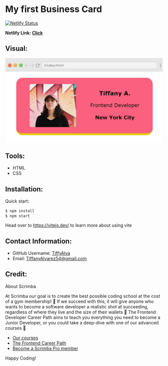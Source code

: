 # My first Business Card
[![Netlify Status](https://api.netlify.com/api/v1/badges/c4247756-c43e-4c88-92d7-02fa02eb7adf/deploy-status)](https://app.netlify.com/sites/glowing-medovik-86cdce/deploys)

<strong>Netlify Link: <a href="https://glowing-medovik-86cdce.netlify.app"> Click</a></strong>

## Visual:
![](./images/My%20first%20business%20card%20on%20scrimba.jpg) 

## Tools:
- HTML
- CSS

## Installation:
Quick start:

```
$ npm install
$ npm start
````
Head over to https://vitejs.dev/ to learn more about using vite

## Contact Information:
* GitHub Username: <a href="https://github.com/TiffyAlva">TiffyAlva</a>
* Email: <a href="malito:TiffanyAlvarez54@gmail.com">TiffanyAlvarez54@gmail.com


## Credit:
About Scrimba

At Scrimba our goal is to create the best possible coding school at the cost of a gym membership! 💜
If we succeed with this, it will give anyone who wants to become a software developer a realistic shot at succeeding, regardless of where they live and the size of their wallets 🎉
The Frontend Developer Career Path aims to teach you everything you need to become a Junior Developer, or you could take a deep-dive with one of our advanced courses 🚀

- [Our courses](https://scrimba.com/allcourses)
- [The Frontend Career Path](https://scrimba.com/learn/frontend)
- [Become a Scrimba Pro member](https://scrimba.com/pricing)

Happy Coding!
